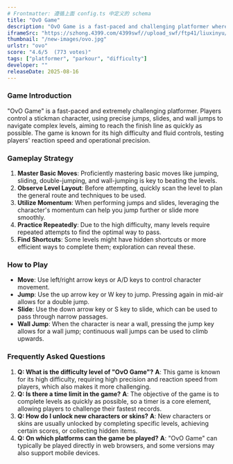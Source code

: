```yaml
---
# Frontmatter: 遵循上面 config.ts 中定义的 schema
title: "OvO Game"
description: "OvO Game is a fast-paced and challenging platformer where players control a stickman character, using precise jumps, slides, and wall jumps to navigate complex levels and reach the finish line as quickly as possible."
iframeSrc: "https://szhong.4399.com/4399swf//upload_swf/ftp41/liuxinyu/20230129/1/index.html"
thumbnail: "/new-images/ovo.jpg"
urlstr: "ovo"
score: "4.6/5  (773 votes)"
tags: ["platformer", "parkour", "difficulty"]
developer: ""
releaseDate: 2025-08-16
---
```




### Game Introduction

"OvO Game" is a fast-paced and extremely challenging platformer. Players control a stickman character, using precise jumps, slides, and wall jumps to navigate complex levels, aiming to reach the finish line as quickly as possible. The game is known for its high difficulty and fluid controls, testing players' reaction speed and operational precision.

### Gameplay Strategy

1.  **Master Basic Moves**: Proficiently mastering basic moves like jumping, sliding, double-jumping, and wall-jumping is key to beating the levels.
2.  **Observe Level Layout**: Before attempting, quickly scan the level to plan the general route and techniques to be used.
3.  **Utilize Momentum**: When performing jumps and slides, leveraging the character's momentum can help you jump further or slide more smoothly.
4.  **Practice Repeatedly**: Due to the high difficulty, many levels require repeated attempts to find the optimal way to pass.
5.  **Find Shortcuts**: Some levels might have hidden shortcuts or more efficient ways to complete them; exploration can reveal these.

### How to Play

*   **Move**: Use left/right arrow keys or A/D keys to control character movement.
*   **Jump**: Use the up arrow key or W key to jump. Pressing again in mid-air allows for a double jump.
*   **Slide**: Use the down arrow key or S key to slide, which can be used to pass through narrow passages.
*   **Wall Jump**: When the character is near a wall, pressing the jump key allows for a wall jump; continuous wall jumps can be used to climb upwards.

### Frequently Asked Questions

1.  **Q: What is the difficulty level of "OvO Game"?**
    **A**: This game is known for its high difficulty, requiring high precision and reaction speed from players, which also makes it more challenging.
2.  **Q: Is there a time limit in the game?**
    **A**: The objective of the game is to complete levels as quickly as possible, so a timer is a core element, allowing players to challenge their fastest records.
3.  **Q: How do I unlock new characters or skins?**
    **A**: New characters or skins are usually unlocked by completing specific levels, achieving certain scores, or collecting hidden items.
4.  **Q: On which platforms can the game be played?**
    **A**: "OvO Game" can typically be played directly in web browsers, and some versions may also support mobile devices.